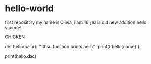 # hello-world
first repository 
my name is Olivia, i am 16 years old
new addition 
hello vscode!

CHICKEN


def hello(namr):
    '''thsu function prints hello'''
    print(f'hello{name}')

print(hello.__doc__)